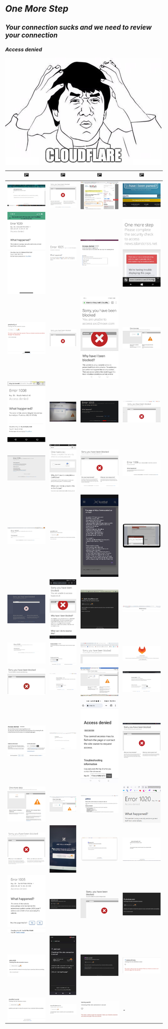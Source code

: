 # _One More Step_
## _Your connection sucks and we need to review your connection_
### _Access denied_

![](../watcloudflare.jpg)

| &#128444; | &#128444; | &#128444; | &#128444; |
| --- | --- | --- | --- |
| ![](openai.com.jpg) | ![](coolermaster.com.jpg) | ![](biorxiv.org.jpg) | ![](haveibeenpwned.com.jpg) |
| ![](offerup.com.jpg) | ![](firebase.com.jpg) | ![](sgpgrid.com.jpg) | ![](islandcrisis.net.jpg) |
| ![](perplexity.ai.jpg) | ![](jsperf.com.jpg) | ![](axo2moon.com.jpg) | ![](coinbase.com.jpg) |
| ![](danlew.net.jpg) | ![](hostinger.com.jpg) | ![](givesendgo.com.jpg) | ![](insureon.com.jpg) |
| ![](wexphotovideo.com.jpg) | ![](pizza.de.jpg) | ![](flighttrader24.com.jpg) | ![](bitwarden.com.jpg) |
| ![](opensea.io.jpg) | ![](spoutible.com.jpg) | ![](scotrail.co.uk.jpg) | ![](spigotmc.org.jpg) |
| ![](buffer.com.jpg) | ![](bupa.co.uk.jpg) | ![](cloudflare.com.jpg) | ![](discord.com.jpg) |
| ![](elementor.com.jpg) | ![](flyr.com.jpg) | ![](gamestop.com.jpg) | ![](gitlab.com.jpg) |
| ![](openstack.org.jpg) | ![](picsum.photos.jpg) | ![](ppy.sh.jpg) | ![](discordapp.com.jpg) |
| ![](mcgrathacura.com.jpg) | ![](sse.co.uk.jpg) | ![](mas.to.jpg) | ![](etherscan.io.jpg) |
| ![](scan.co.uk.jpg) | ![](canadiancovidcarealliance.org.jpg) | ![](petco.com.jpg) | ![](trakteer.id.jpg) |
| ![](domjh.net.jpg) | ![](runescape.com.jpg) | ![](cci.fr.jpg) | ![](met.police.uk.jpg) |
| ![](getapp.com.jpg) | ![](esfaucets.com.jpg) | ![](indojav.mom.webp) | ![](photoai.com.jpg) |
| ![](you.com.webp) | ![](zed.run.webp) | ![](kbin.social.jpg) | ![](w3.org.png) |
| ![](pixelfed.social.png) | ![](thuisbezorgd.nl.jpg) | ![](lemmy.world.jpg) | - |
